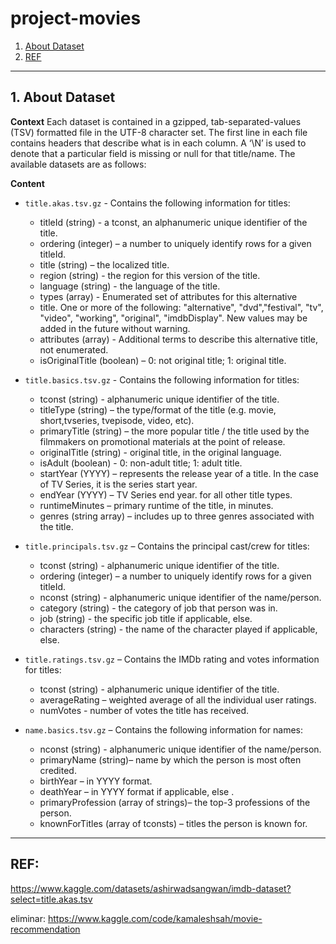 # project-movies


1. [About Dataset](#schema1)
2. [REF](#schemaref)

<hr>

<a name="schema1"></a>


## 1. About Dataset

**Context**
Each dataset is contained in a gzipped, tab-separated-values (TSV) formatted file in the UTF-8 character set. The first line in each file contains headers that describe what is in each column. A ‘\N’ is used to denote that a particular field is missing or null for that title/name. The available datasets are as follows:

**Content**
- `title.akas.tsv.gz` - Contains the following information for titles:
    - titleId (string) - a tconst, an alphanumeric unique identifier of the title.
    - ordering (integer) – a number to uniquely identify rows for a given titleId.
    - title (string) – the localized title.
    - region (string) - the region for this version of the title.
    - language (string) - the language of the title.
    - types (array) - Enumerated set of attributes for this alternative
    - title. One or more of the following: "alternative", "dvd","festival", "tv", "video", "working", "original", "imdbDisplay". New values may be added in the future without warning.
    - attributes (array) - Additional terms to describe this alternative title, not enumerated.
    - isOriginalTitle (boolean) – 0: not original title; 1: original title.

- `title.basics.tsv.gz` - Contains the following information for titles:
    - tconst (string) - alphanumeric unique identifier of the title.
    - titleType (string) – the type/format of the title (e.g. movie, short,tvseries, tvepisode, video, etc).
    - primaryTitle (string) – the more popular title / the title used by the filmmakers on promotional materials at the point of release.
    - originalTitle (string) - original title, in the original language.
    - isAdult (boolean) - 0: non-adult title; 1: adult title.
    - startYear (YYYY) – represents the release year of a title. In the case of TV Series, it is the series start year.
    - endYear (YYYY) – TV Series end year. for all other title types.
    - runtimeMinutes – primary runtime of the title, in minutes.
    - genres (string array) – includes up to three genres associated with the title.

- `title.principals.tsv.gz` – Contains the principal cast/crew for titles:
    - tconst (string) - alphanumeric unique identifier of the title.
    - ordering (integer) – a number to uniquely identify rows for a given titleId.
    - nconst (string) - alphanumeric unique identifier of the name/person.
    - category (string) - the category of job that person was in.
    - job (string) - the specific job title if applicable, else.
    - characters (string) - the name of the character played if applicable, else.
- `title.ratings.tsv.gz` – Contains the IMDb rating and votes information for titles:
    - tconst (string) - alphanumeric unique identifier of the title.
    - averageRating – weighted average of all the individual user ratings.
    - numVotes - number of votes the title has received.
- `name.basics.tsv.gz` – Contains the following information for names:
    - nconst (string) - alphanumeric unique identifier of the name/person.
    - primaryName (string)– name by which the person is most often credited.
    - birthYear – in YYYY format.
    - deathYear – in YYYY format if applicable, else .
    - primaryProfession (array of strings)– the top-3 professions of the person.
    - knownForTitles (array of tconsts) – titles the person is known for.





<hr>

<a name="schemaref"></a>

## REF: 
https://www.kaggle.com/datasets/ashirwadsangwan/imdb-dataset?select=title.akas.tsv


eliminar: https://www.kaggle.com/code/kamaleshsah/movie-recommendation
